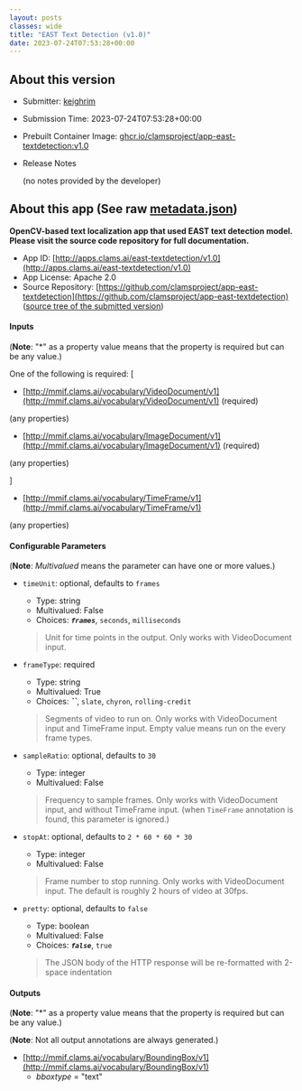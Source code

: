```yaml
---
layout: posts
classes: wide
title: "EAST Text Detection (v1.0)"
date: 2023-07-24T07:53:28+00:00
---
```

## About this version

- Submitter: [keighrim](https://github.com/keighrim)
- Submission Time: 2023-07-24T07:53:28+00:00
- Prebuilt Container Image: [ghcr.io/clamsproject/app-east-textdetection:v1.0](https://github.com/clamsproject/app-east-textdetection/pkgs/container/app-east-textdetection/v1.0)
- Release Notes

    (no notes provided by the developer)

## About this app (See raw [metadata.json](metadata.json))

**OpenCV-based text localization app that used EAST text detection model. Please visit the source code repository for full documentation.**

- App ID: [http://apps.clams.ai/east-textdetection/v1.0](http://apps.clams.ai/east-textdetection/v1.0)
- App License: Apache 2.0
- Source Repository: [https://github.com/clamsproject/app-east-textdetection](https://github.com/clamsproject/app-east-textdetection) ([source tree of the submitted version](https://github.com/clamsproject/app-east-textdetection/tree/v1.0))


#### Inputs
(**Note**: "*" as a property value means that the property is required but can be any value.)

One of the following is required: [
- [http://mmif.clams.ai/vocabulary/VideoDocument/v1](http://mmif.clams.ai/vocabulary/VideoDocument/v1) (required)

 (any properties)

- [http://mmif.clams.ai/vocabulary/ImageDocument/v1](http://mmif.clams.ai/vocabulary/ImageDocument/v1) (required)

 (any properties)



]
- [http://mmif.clams.ai/vocabulary/TimeFrame/v1](http://mmif.clams.ai/vocabulary/TimeFrame/v1)

 (any properties)



#### Configurable Parameters
(**Note**: _Multivalued_ means the parameter can have one or more values.)

- `timeUnit`: optional, defaults to `frames`

    - Type: string
    - Multivalued: False
    - Choices: **_`frames`_**, `seconds`, `milliseconds`


    > Unit for time points in the output. Only works with VideoDocument input.
- `frameType`: required

    - Type: string
    - Multivalued: True
    - Choices: **_``_**, `slate`, `chyron`, `rolling-credit`


    > Segments of video to run on. Only works with VideoDocument input and TimeFrame input. Empty value means run on the every frame types.
- `sampleRatio`: optional, defaults to `30`

    - Type: integer
    - Multivalued: False


    > Frequency to sample frames. Only works with VideoDocument input, and without TimeFrame input. (when `TimeFrame` annotation is found, this parameter is ignored.)
- `stopAt`: optional, defaults to `2 * 60 * 60 * 30`

    - Type: integer
    - Multivalued: False


    > Frame number to stop running. Only works with VideoDocument input. The default is roughly 2 hours of video at 30fps.
- `pretty`: optional, defaults to `false`

    - Type: boolean
    - Multivalued: False
    - Choices: **_`false`_**, `true`


    > The JSON body of the HTTP response will be re-formatted with 2-space indentation


#### Outputs
(**Note**: "*" as a property value means that the property is required but can be any value.)

(**Note**: Not all output annotations are always generated.)

- [http://mmif.clams.ai/vocabulary/BoundingBox/v1](http://mmif.clams.ai/vocabulary/BoundingBox/v1)
    - _bboxtype_ = "text"

